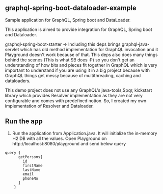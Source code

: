 ## graphql-spring-boot-dataloader-example
Sample application for GraphQL, Spring boot and DataLoader.

This application is aimed to provide integration for GraphQL, Spring boot and Dataloader.

graphql-spring-boot-starter -> Including this deps brings graphql-java-servlet which has 
old method implementation for GraphQL invocation and it Playground doesn't work because 
of that. This deps also does many things behind the scenes (This is what SB does :P) so 
you don't get an understanding of how bits and pieces fit together in GraphQL which
is very important to understand if you are using it in a big project because with GraphQL
things get messy because of multithreading, caching and dataloaders.

This demo project does not use any GraphQL's java-tools,Spqr, kickstart
library which provides Resolver implementation as they are not
very configurable and comes with predefined notion. So, I created my own 
implementation of Resolver and Dataloader.

## Run the app
1) Run the application from Application.java. It will initialize the in-memory H2 DB
with all the values. Open Playground on http://localhost:8080/playground and send below query

``` 
query {
      getPersons{
        id
        firstName
        lastName
        email
        phoneNo
      }
    }
 ```
 

 

